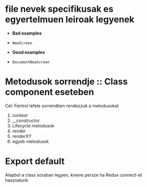 # file nevek specifikusak es egyertelmuen leiroak legyenek

* **Bad examples**

* `NewScreen`

* **Good examples**

* `DocumentNewScreen`

# Metodusok sorrendje :: Class component eseteben

Cel: Fentrol lefele sorrendben rendezzuk a metodusokat

1. context
2. __constructor
3. Lifecycle metodusok
4. render
5. renderXY
6. egyeb metodusok

# Export default

Alapbol a class soraban legyen, kiveve persze ha Redux connect-et hasznalunk
